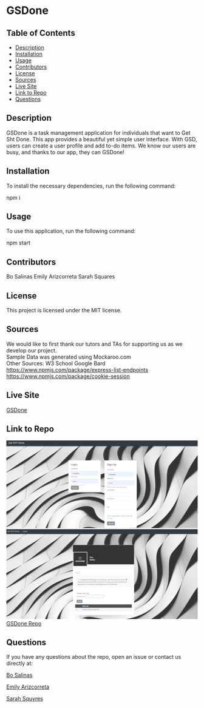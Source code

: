 # GSDone

## Table of Contents

* [Description](#description)
* [Installation](#installation)
* [Usage](#usage)
* [Contributors](#contributors)
* [License](#license)
* [Sources](#sources)
* [Live Site](#livesite)
* [Link to Repo](#linktorepo)
* [Questions](#questions)


## Description

GSDone is a task management application for individuals that want to Get Sht Done.  This app provides a beautiful yet simple user interface.  With GSD,  users can create a user profile and add to-do items.  We know our users are busy, and thanks to our app, they can GSDone!


## Installation

To install the necessary dependencies, run the following command:

npm i 


## Usage

To use this application, run the following command:

npm start


## Contributors

Bo Salinas
Emily Arizcorreta
Sarah Squares


## License

This project is licensed under the MIT license.


## Sources

We would like to first thank our tutors and TAs for supporting us as we develop our project.  
Sample Data was generated using Mockaroo.com    
Other Sources:
W3 School
Google Bard
https://www.npmjs.com/package/express-list-endpoints
https://www.npmjs.com/package/cookie-session 

## Live Site

[GSDone](https://gsdone-2f10065746b9.herokuapp.com/)

## Link to Repo
![Screenshot 1](image.png)
![Screenshot 2](image-1.png)
[GSDone Repo](https://github.com/SarahSquyres/GSDone)

## Questions

If you have any questions about the repo, open an issue or contact us directly at:

[Bo Salinas]()

[Emily Arizcorreta](rosesandbooks89@gmail.com)

[Sarah Squyres]()
